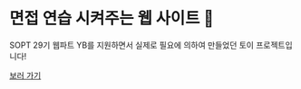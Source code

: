 # 면접 연습 시켜주는 웹 사이트 👀

SOPT 29기 웹파트 YB를 지원하면서 실제로 필요에 의하여 만들었던 토이 프로젝트입니다!

[보러 가기](https://namjwong.github.io/interview-practice/)


